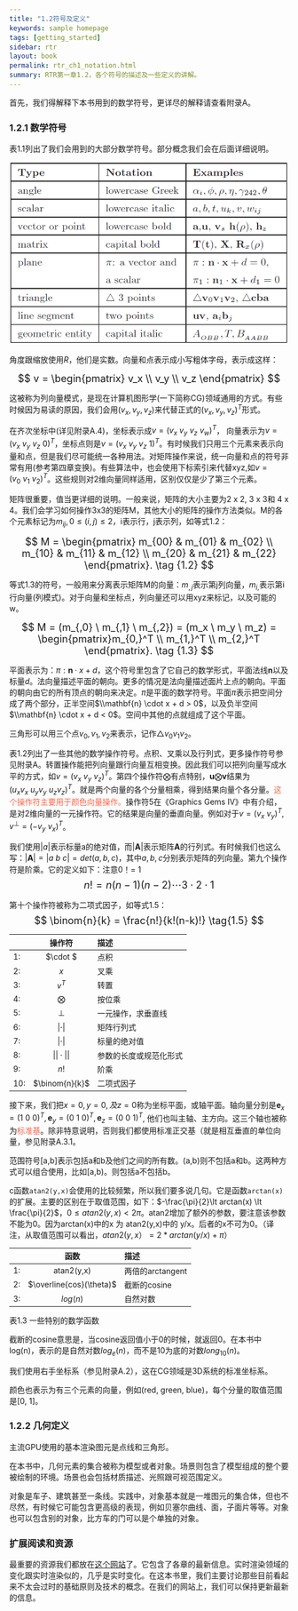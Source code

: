 ```yaml
---
title: "1.2符号及定义"
keywords: sample homepage
tags: [getting_started]
sidebar: rtr
layout: book
permalink: rtr_ch1_notation.html
summary: RTR第一章1.2，各个符号的描述及一些定义的讲解。
---
```


首先，我们得解释下本书用到的数学符号，更详尽的解释请查看附录A。

### 1.2.1 数学符号
表1.1列出了我们会用到的大部分数学符号。部分概念我们会在后面详细说明。

![table1.1](/images/RTR3.01.01t.png)

角度跟缩放使用$R$，他们是实数。向量和点表示成小写粗体字母，表示成这样：

<font size="4">$$
v = \begin{pmatrix} v_x \\ v_y \\ v_z \end{pmatrix}
$$</font>

这被称为列向量模式，是现在计算机图形学(一下简称CG)领域通用的方式。有些时候因为易读的原因，我们会用$(v_x, v_y, v_z)$来代替正式的$(v_x, v_y, v_z)^T$形式。

在齐次坐标中(详见附录A.4)，坐标表示成$v = (v_x\ v_y\ v_z\ v_w)^T$， 向量表示为$v = (v_x\ v_y\ v_z\ 0)^T$，坐标点则是$v = (v_x\ v_y\ v_z\ 1)^T$。有时候我们只用三个元素来表示向量和点，但是我们尽可能统一各种用法。对矩阵操作来说，统一向量和点的符号非常有用(参考第四章变换)。有些算法中，也会使用下标索引来代替xyz,如$v = (v_0\ v_1\ v_2)^T$。这些规则对2维向量同样适用，区别仅仅是少了第三个元素。


矩阵很重要，值当更详细的说明。一般来说，矩阵的大小主要为2 x 2, 3 x 3和 4 x 4。我们会学习如何操作3x3的矩阵M，其他大小的矩阵的操作方法类似。M的各个元素标记为$m_{ij}, 0 \le (i, j) \le 2$，i表示行，j表示列，如等式1.2：

<font size="4">$$
M = \begin{pmatrix} m_{00} & m_{01} & m_{02} \\ m_{10} & m_{11} & m_{12} \\ m_{20} & m_{21} & m_{22} \end{pmatrix}.  \tag {1.2}
$$</font>

等式1.3的符号，一般用来分离表示矩阵M的向量：$m_{,j}$表示第j列向量，$m_{i,}$表示第i行向量(列模式)。对于向量和坐标点，列向量还可以用xyz来标记，以及可能的w。

<font size="4">$$
M = (m_{,0} \ m_{,1} \ m_{,2}) = (m_x \ m_y \ m_z) = \begin{pmatrix}m_{0,}^T \\ m_{1,}^T \\ m_{2,}^T \end{pmatrix}.  \tag {1.3} 
$$</font>

平面表示为：$\pi : \mathbf{n} \cdot x + d$，这个符号里包含了它自己的数学形式，平面法线$\mathbf{n}$以及标量$d$。法向量描述平面的朝向。更多的情况是法向量描述面片上点的朝向。平面的朝向由它的所有顶点的朝向来决定。$\pi$是平面的数学符号。平面$\pi$表示把空间分成了两个部分，正半空间$\\mathbf{n} \cdot x + d > 0$，以及负半空间$\\mathbf{n} \cdot x + d < 0$。空间中其他的点就组成了这个平面。

三角形可以用三个点$v_0,v_1,v_2$来表示，记作$\triangle v_0v_1v_2$。

表1.2列出了一些其他的数学操作符号。点积、叉乘以及行列式，更多操作符号参见附录A。转置操作能把列向量跟行向量互相变换。因此我们可以把列向量写成水平的方式，如$v = (v_x\ v_y \ v_z)^T$。第四个操作符$\bigotimes$有点特别，$\mathbf{u} \bigotimes \mathbf{v}$结果为$(u_xv_x \ u_yv_y \ u_zv_z)^T$。就是两个向量的各个分量相乘，得到结果向量个各分量。<font color="tomato">这个操作符主要用于颜色向量操作。</font>操作符5在《Graphics Gems IV》中有介绍，是对2维向量的一元操作符。它的结果是向量的垂直向量。例如对于$v = (v_x \ v_y)^T$, $v^{\bot} = (-v_y \ v_x)^T$。

我们使用$|a|$表示标量a的绝对值，而$| \mathbf{A} |$表示矩阵$\mathbf{A}$的行列式。有时候我们也这么写：$| \mathbf{A} | = |a\ b\ c| = det(a,b,c)$，其中$a,b,c$分别表示矩阵的列向量。第九个操作符是阶乘。它的定义如下：注意0！= 1
<font size="4">$$
n! = n(n-1)(n-2)\cdots 3 \cdot 2 \cdot 1 \tag{1.4}
$$</font>

第十个操作符被称为二项式因子，如等式1.5：
<font size="4">$$
\binom{n}{k} = \frac{n!}{k!(n-k)!} \tag{1.5}
$$
</font>

|  | 操作符 | 描述 |
|:---|:------------:|:----|
|1:  | $\cdot $    |点积
|2:  | $x$         |叉乘
|3:  | $v^T$       |转置
|4:  | $\bigotimes$|按位乘
|5:  | $\bot$      |一元操作，求垂直线
|6:  | $\| \cdot \|$ |矩阵行列式
|7:  | $\| \cdot \|$ |标量的绝对值
|8:  | $\|\| \cdot \|\|$ |参数的长度或规范化形式
|9:  | $n!$        |阶乘
|10: | $\binom{n}{k}$  |二项式因子


接下来，我们把$x = 0, y = 0, 及 z = 0$称为坐标平面，或轴平面。轴向量分别是$\mathbf{e}_x = (1\ 0\ 0)^T, \mathbf{e}_y = (0\ 1\ 0)^T, \mathbf{e}_z = (0\ 0\ 1)^T$, 他们也叫主轴、主方向。这三个轴也被称为<font color="tomato">标准基</font>。除非特意说明，否则我们都使用标准正交基（就是相互垂直的单位向量，参见附录A.3.1。

范围符号[a,b]表示包括a和b及他们之间的所有数。(a,b)则不包括a和b。这两种方式可以组合使用，比如[a,b)。则包括a不包括b。

c函数`atan2(y,x)`会使用的比较频繁，所以我们要多说几句。它是函数`arctan(x)`的扩展。主要的区别在于取值范围，如下：$-\frac{\pi}{2}\lt arctan(x) \lt \frac{\pi}{2}$，$0 \le atan2(y,x) \lt 2\pi$。atan2增加了额外的参数，要注意该参数不能为0。因为arctan(x)中的x 为 atan2(y,x)中的 y/x。后者的x不可为0。（译注，从取值范围可以看出，$atan2(y,x）= 2 * arctan(y/x) + \pi$）


|  | 函数 | 描述 |
|:---|:------------:|:----|
|1:  | atan2(y,x)    |两倍的arctangent
|2:  | $\overline{cos}(\theta)$        |截断的cosine
|3:  | $log(n)$       |自然对数

表1.3 一些特别的数学函数


截断的cosine意思是，当cosine返回值小于0的时候，就返回0。在本书中log(n)，表示的是自然对数$log_e(n)$，而不是10为底的对数$long_{10}(n)$。

我们使用右手坐标系（参见附录A.2），这在CG领域是3D系统的标准坐标系。

颜色也表示为有三个元素的向量，例如(red, green, blue)，每个分量的取值范围是[0, 1]。


### 1.2.2 几何定义
主流GPU使用的基本渲染图元是点线和三角形。

在本书中，几何元素的集合被称为模型或者对象。场景则包含了模型组成的整个要被绘制的环境。场景也会包括材质描述、光照跟可视范围定义。

对象是车子、建筑甚至一条线。实践中，对象基本就是一堆图元的集合体，但也不尽然，有时候它可能包含更高级的表现，例如贝塞尔曲线、面，子面片等等。对象也可以包含别的对象，比方车的门可以是个单独的对象。


### 扩展阅读和资源
最重要的资源我们都放在[这个网站](http://www.realtimerendering.com)了。它包含了各章的最新信息。实时渲染领域的变化跟实时渲染似的，几乎是实时变化。在这本书里，我们主要讨论那些目前看起来不太会过时的基础原则及技术的概念。在我们的网站上，我们可以保持更新最新的信息。











